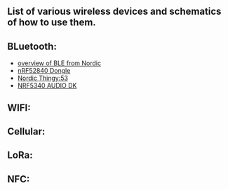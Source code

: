 ## List of various wireless devices and schematics of how to use them.


## BLuetooth:
- [overview of BLE from Nordic](https://devzone.nordicsemi.com/cfs-file/__key/communityserver-discussions-components-files/4/Nordic-Semicondurcor-Introduction-To-Le-Audio.pdf?utm_campaign=2022%20Webinars&utm_source=youtube&utm_medium=social&utm_content=Link%20to%20PDF%20%7C%20Webinar%3A%20Intro%20to%20Bluetooth%20LE%20Audio)
- [nRF52840 Dongle](https://www.nordicsemi.com/Products/Development-hardware/nRF52840-Dongle)
- [Nordic Thingy:53](https://www.nordicsemi.com/Products/Development-hardware/Nordic-Thingy-53)
- [NRF5340 AUDIO DK](https://www.digikey.co.nz/en/products/detail/nordic-semiconductor-asa/NRF5340-AUDIO-DK/16399476)


## WIFI:

## Cellular:


## LoRa:


## NFC:

